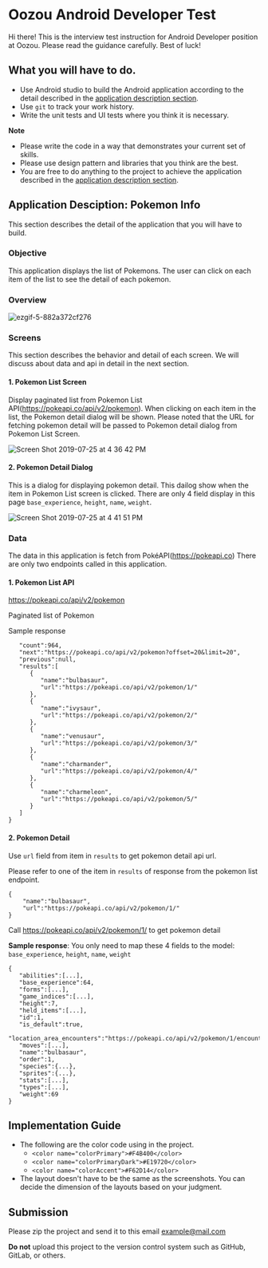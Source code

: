 # Oozou Android Developer Test
Hi there! This is the interview test instruction for Android Developer position at Oozou. Please read the guidance carefully. Best of luck!

## What you will have to do.
- Use Android studio to build the Android application according to the detail described in the [application description section](https://github.com/oozou/android-developer-interview-test/blob/instruction-revised/README.md#application-desciption-pokemon-info).
- Use `git` to track your work history.
- Write the unit tests and UI tests where you think it is necessary.

**Note**

- Please write the code in a way that demonstrates your current set of skills.
- Please use design pattern and libraries that you think are the best. 
- You are free to do anything to the project to achieve the application described in the [application description section](https://github.com/oozou/android-developer-interview-test/blob/instruction-revised/README.md#application-desciption-pokemon-info).

## Application Desciption: Pokemon Info

This section describes the detail of the application that you will have to build.

### Objective

This application displays the list of Pokemons. The user can click on each item of the list to see the detail of each pokemon.

### Overview

![ezgif-5-882a372cf276](https://user-images.githubusercontent.com/19642082/61866786-0a595c00-af00-11e9-9225-8b4c044dd8ed.gif)

### Screens
This section describes the behavior and detail of each screen. We will discuss about data and api in detail in the next section. 

#### 1. Pokemon List Screen ####
Display paginated list from Pokemon List API(https://pokeapi.co/api/v2/pokemon). When clicking on each item in the list, the Pokemon detail dialog will be shown. Please noted that the URL for fetching pokemon detail will be passed to Pokemon detail dialog from Pokemon List Screen.

![Screen Shot 2019-07-25 at 4 36 42 PM](https://user-images.githubusercontent.com/19642082/61863901-b13af980-aefa-11e9-8a83-f6bb221d6e23.png)

#### 2. Pokemon Detail Dialog ####
This is a dialog for displaying pokemon detail. This dailog show when the item in Pokemon List screen is clicked. There are only 4 field display in this page `base_experience`, `height`, `name`, `weight`.

![Screen Shot 2019-07-25 at 4 41 51 PM](https://user-images.githubusercontent.com/19642082/61864176-29a1ba80-aefb-11e9-9269-07a6c21aa923.png)

### Data

The data in this application is fetch from PokéAPI(https://pokeapi.co)
There are only two endpoints called in this application.

#### 1. Pokemon List API ####
https://pokeapi.co/api/v2/pokemon

Paginated list of Pokemon

Sample response
``` {  
   "count":964,
   "next":"https://pokeapi.co/api/v2/pokemon?offset=20&limit=20",
   "previous":null,
   "results":[  
      {  
         "name":"bulbasaur",
         "url":"https://pokeapi.co/api/v2/pokemon/1/"
      },
      {  
         "name":"ivysaur",
         "url":"https://pokeapi.co/api/v2/pokemon/2/"
      },
      {  
         "name":"venusaur",
         "url":"https://pokeapi.co/api/v2/pokemon/3/"
      },
      {  
         "name":"charmander",
         "url":"https://pokeapi.co/api/v2/pokemon/4/"
      },
      {  
         "name":"charmeleon",
         "url":"https://pokeapi.co/api/v2/pokemon/5/"
      }
   ]
}
```

#### 2. Pokemon Detail ####
Use `url` field from item in `results` to get pokemon detail api url.

Please refer to one of the item in `results` of response from the pokemon list endpoint.
```
{  
    "name":"bulbasaur",
    "url":"https://pokeapi.co/api/v2/pokemon/1/"
}
```
Call https://pokeapi.co/api/v2/pokemon/1/ to get pokemon detail

**Sample response**: You only need to map these 4 fields to the model: `base_experience`, `height`, `name`, `weight`

``` 
{  
   "abilities":[...],
   "base_experience":64,
   "forms":[...],
   "game_indices":[...],
   "height":7,
   "held_items":[...],
   "id":1,
   "is_default":true,
   "location_area_encounters":"https://pokeapi.co/api/v2/pokemon/1/encounters",
   "moves":[...],
   "name":"bulbasaur",
   "order":1,
   "species":{...},
   "sprites":{...},
   "stats":[...],
   "types":[...],
   "weight":69
}
```

## Implementation Guide 
- The following are the color code using in the project.
    - `<color name="colorPrimary">#F4B400</color>` 
    - `<color name="colorPrimaryDark">#E19720</color>`
    - `<color name="colorAccent">#F62D14</color>`
- The layout doesn't have to be the same as the screenshots. You can decide the dimension of the layouts based on your judgment.

## Submission

Please zip the project and send it to this email example@mail.com 

**Do not** upload this project to the version control system such as GitHub, GitLab, or others. 

